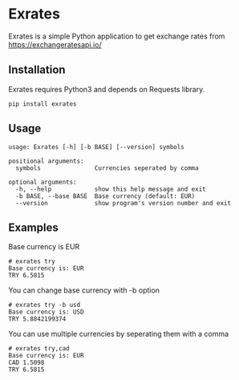 # Exrates

Exrates is a simple Python application to get exchange rates from https://exchangeratesapi.io/

## Installation

Exrates requires Python3 and depends on Requests library.

```
pip install exrates
```

## Usage

```
usage: Exrates [-h] [-b BASE] [--version] symbols

positional arguments:
  symbols               Currencies seperated by comma

optional arguments:
  -h, --help            show this help message and exit
  -b BASE, --base BASE  Base currency (default: EUR)
  --version             show program's version number and exit
```
## Examples

Base currency is EUR

```
# exrates try
Base currency is: EUR
TRY 6.5815
```

You can change base currency with -b option

```
# exrates try -b usd
Base currency is: USD
TRY 5.8842199374
```

You can use multiple currencies by seperating them with a comma

```
# exrates try,cad
Base currency is: EUR
CAD 1.5098
TRY 6.5815
```
